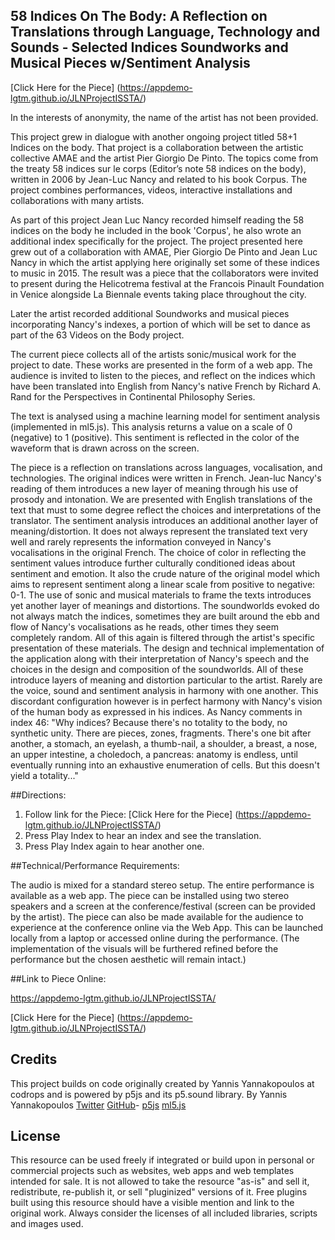 ## 58 Indices On The Body: A Reflection on Translations through Language, Technology and Sounds - Selected Indices Soundworks and Musical Pieces w/Sentiment Analysis

[Click Here for the Piece] (https://appdemo-lgtm.github.io/JLNProjectISSTA/)

In the interests of anonymity, the name of the artist has not been provided. 

This project grew in dialogue with another ongoing project titled 58+1 Indices on the body. That project is a collaboration between the artistic collective AMAE and the artist Pier Giorgio De Pinto. The topics come from the treaty 58 indices sur le corps (Editor’s note 58 indices on the body), written in 2006 by Jean-Luc Nancy and related to his book Corpus. The project combines performances, videos, interactive installations and collaborations with many artists.

As part of this project Jean Luc Nancy recorded himself reading the 58 indices on the body he included in the book 'Corpus', he also wrote an additional index specifically for the project. 
The project presented here grew out of a collaboration with AMAE, Pier Giorgio De Pinto and Jean Luc Nancy in which the artist applying here originally set some of these indices to music in 2015. The result was a piece that the collaborators were invited to present during the Helicotrema festival at the Francois Pinault Foundation in Venice alongside La Biennale events taking place throughout the city.

Later the artist recorded additional Soundworks and musical pieces incorporating Nancy's indexes, a portion of which will be set to dance as part of the 63 Videos on the Body project.

The current piece collects all of the artists sonic/musical work for the project to date. These works are presented in the form of a web app. The audience is invited to listen to the pieces, and reflect on the indices which have been translated into English from Nancy's native French by Richard A. Rand for the Perspectives in Continental Philosophy Series.

The text is analysed using a machine learning model for sentiment analysis (implemented in ml5.js). This analysis returns a value on a scale of 0 (negative) to 1 (positive).
This sentiment is reflected in the color of the waveform that is drawn across on the screen.

The piece is a reflection on translations across languages, vocalisation, and technologies.
The original indices were written in French. Jean-luc Nancy's reading of them introduces a new layer of meaning through his use of prosody and intonation. 
We are presented with English translations of the text that must to some degree reflect the choices and interpretations of the translator. The sentiment analysis introduces an additional another layer of meaning/distortion. It does not always represent the translated text very well and rarely represents the information conveyed in Nancy's vocalisations in the original French. The choice of color in reflecting the sentiment values introduce further culturally conditioned ideas about sentiment and emotion. It also the crude nature of the original model which aims to represent sentiment along a linear scale from positive to negative: 0-1. The use of sonic and musical materials to frame the texts introduces yet another layer of meanings and distortions. The soundworlds evoked do not always match the indices, sometimes they are built around the ebb and flow of Nancy's vocalisations as he reads, other times they seem completely random. All of this again is filtered through the artist's specific presentation of these materials. The design and technical implementation of the application along with their interpretation of Nancy's speech and the choices in the design and composition of the soundworlds. All of these introduce layers of meaning and distortion particular to the artist. Rarely are the voice, sound and sentiment analysis in harmony with one another. 
This discordant configuration however is in perfect harmony with Nancy's vision of the human body as expressed in his indices. As Nancy comments in index 46: 
"Why indices? Because there's no totality to the body, no synthetic unity. There are pieces, zones, fragments. There's one bit after another, a stomach, an eyelash, a thumb-nail, a shoulder, a breast, a nose, an upper intestine, a choledoch, a pancreas: anatomy is endless, until eventually running into an exhaustive enumeration of cells. But this doesn't yield a totality..."

##Directions:
1. Follow link for the Piece: [Click Here for the Piece] (https://appdemo-lgtm.github.io/JLNProjectISSTA/)
2. Press Play Index to hear an index and see the translation.
3. Press Play Index again to hear another one.

##Technical/Performance Requirements: 

The audio is mixed for a standard stereo setup. 
The entire performance is available as a web app. The piece can be installed using two stereo speakers and a screen at the conference/festival (screen can be provided by the artist).
The piece can also be made available for the audience to experience at the conference online via the Web App.
This can be launched locally from a laptop or accessed online during the performance.
(The implementation of the visuals will be furthered refined before the performance but the chosen aesthetic will remain intact.) 

##Link to Piece Online:

https://appdemo-lgtm.github.io/JLNProjectISSTA/

[Click Here for the Piece] (https://appdemo-lgtm.github.io/JLNProjectISSTA/)


## Credits

This project builds on code originally created by Yannis Yannakopoulos at codrops and is powered by p5js and its p5.sound library. By Yannis Yannakopoulos [Twitter](https://twitter.com/neundex) [GitHub](https://github.com/codrops)- [p5js](http://www.p5js.org) [ml5.js](https://ml5js.org/)

## License
This resource can be used freely if integrated or build upon in personal or commercial projects such as websites, web apps and web templates intended for sale. It is not allowed to take the resource "as-is" and sell it, redistribute, re-publish it, or sell "pluginized" versions of it. Free plugins built using this resource should have a visible mention and link to the original work. Always consider the licenses of all included libraries, scripts and images used.

